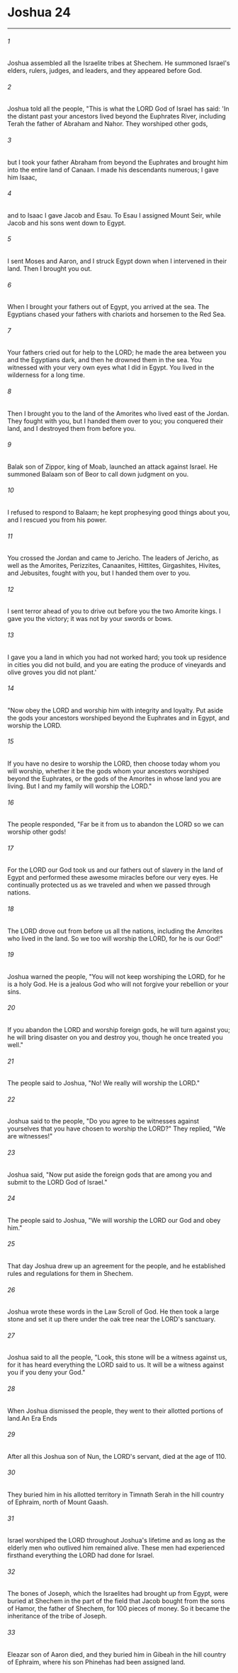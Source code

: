 # Joshua 24
***



###### 1 
Joshua assembled all the Israelite tribes at Shechem. He summoned Israel's elders, rulers, judges, and leaders, and they appeared before God. 

###### 2 
Joshua told all the people, "This is what the LORD God of Israel has said: 'In the distant past your ancestors lived beyond the Euphrates River, including Terah the father of Abraham and Nahor. They worshiped other gods, 

###### 3 
but I took your father Abraham from beyond the Euphrates and brought him into the entire land of Canaan. I made his descendants numerous; I gave him Isaac, 

###### 4 
and to Isaac I gave Jacob and Esau. To Esau I assigned Mount Seir, while Jacob and his sons went down to Egypt. 

###### 5 
I sent Moses and Aaron, and I struck Egypt down when I intervened in their land. Then I brought you out. 

###### 6 
When I brought your fathers out of Egypt, you arrived at the sea. The Egyptians chased your fathers with chariots and horsemen to the Red Sea. 

###### 7 
Your fathers cried out for help to the LORD; he made the area between you and the Egyptians dark, and then he drowned them in the sea. You witnessed with your very own eyes what I did in Egypt. You lived in the wilderness for a long time. 

###### 8 
Then I brought you to the land of the Amorites who lived east of the Jordan. They fought with you, but I handed them over to you; you conquered their land, and I destroyed them from before you. 

###### 9 
Balak son of Zippor, king of Moab, launched an attack against Israel. He summoned Balaam son of Beor to call down judgment on you. 

###### 10 
I refused to respond to Balaam; he kept prophesying good things about you, and I rescued you from his power. 

###### 11 
You crossed the Jordan and came to Jericho. The leaders of Jericho, as well as the Amorites, Perizzites, Canaanites, Hittites, Girgashites, Hivites, and Jebusites, fought with you, but I handed them over to you. 

###### 12 
I sent terror ahead of you to drive out before you the two Amorite kings. I gave you the victory; it was not by your swords or bows. 

###### 13 
I gave you a land in which you had not worked hard; you took up residence in cities you did not build, and you are eating the produce of vineyards and olive groves you did not plant.' 

###### 14 
"Now obey the LORD and worship him with integrity and loyalty. Put aside the gods your ancestors worshiped beyond the Euphrates and in Egypt, and worship the LORD. 

###### 15 
If you have no desire to worship the LORD, then choose today whom you will worship, whether it be the gods whom your ancestors worshiped beyond the Euphrates, or the gods of the Amorites in whose land you are living. But I and my family will worship the LORD." 

###### 16 
The people responded, "Far be it from us to abandon the LORD so we can worship other gods! 

###### 17 
For the LORD our God took us and our fathers out of slavery in the land of Egypt and performed these awesome miracles before our very eyes. He continually protected us as we traveled and when we passed through nations. 

###### 18 
The LORD drove out from before us all the nations, including the Amorites who lived in the land. So we too will worship the LORD, for he is our God!" 

###### 19 
Joshua warned the people, "You will not keep worshiping the LORD, for he is a holy God. He is a jealous God who will not forgive your rebellion or your sins. 

###### 20 
If you abandon the LORD and worship foreign gods, he will turn against you; he will bring disaster on you and destroy you, though he once treated you well." 

###### 21 
The people said to Joshua, "No! We really will worship the LORD." 

###### 22 
Joshua said to the people, "Do you agree to be witnesses against yourselves that you have chosen to worship the LORD?" They replied, "We are witnesses!" 

###### 23 
Joshua said, "Now put aside the foreign gods that are among you and submit to the LORD God of Israel." 

###### 24 
The people said to Joshua, "We will worship the LORD our God and obey him." 

###### 25 
That day Joshua drew up an agreement for the people, and he established rules and regulations for them in Shechem. 

###### 26 
Joshua wrote these words in the Law Scroll of God. He then took a large stone and set it up there under the oak tree near the LORD's sanctuary. 

###### 27 
Joshua said to all the people, "Look, this stone will be a witness against us, for it has heard everything the LORD said to us. It will be a witness against you if you deny your God." 

###### 28 
When Joshua dismissed the people, they went to their allotted portions of land.An Era Ends 

###### 29 
After all this Joshua son of Nun, the LORD's servant, died at the age of 110. 

###### 30 
They buried him in his allotted territory in Timnath Serah in the hill country of Ephraim, north of Mount Gaash. 

###### 31 
Israel worshiped the LORD throughout Joshua's lifetime and as long as the elderly men who outlived him remained alive. These men had experienced firsthand everything the LORD had done for Israel. 

###### 32 
The bones of Joseph, which the Israelites had brought up from Egypt, were buried at Shechem in the part of the field that Jacob bought from the sons of Hamor, the father of Shechem, for 100 pieces of money. So it became the inheritance of the tribe of Joseph. 

###### 33 
Eleazar son of Aaron died, and they buried him in Gibeah in the hill country of Ephraim, where his son Phinehas had been assigned land.
